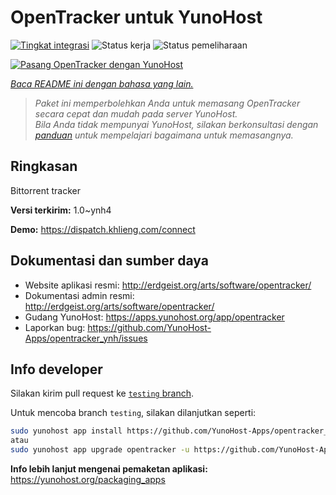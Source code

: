 <!--
N.B.: README ini dibuat secara otomatis oleh <https://github.com/YunoHost/apps/tree/master/tools/readme_generator>
Ini TIDAK boleh diedit dengan tangan.
-->

# OpenTracker untuk YunoHost

[![Tingkat integrasi](https://apps.yunohost.org/badge/integration/opentracker)](https://ci-apps.yunohost.org/ci/apps/opentracker/)
![Status kerja](https://apps.yunohost.org/badge/state/opentracker)
![Status pemeliharaan](https://apps.yunohost.org/badge/maintained/opentracker)

[![Pasang OpenTracker dengan YunoHost](https://install-app.yunohost.org/install-with-yunohost.svg)](https://install-app.yunohost.org/?app=opentracker)

*[Baca README ini dengan bahasa yang lain.](./ALL_README.md)*

> *Paket ini memperbolehkan Anda untuk memasang OpenTracker secara cepat dan mudah pada server YunoHost.*  
> *Bila Anda tidak mempunyai YunoHost, silakan berkonsultasi dengan [panduan](https://yunohost.org/install) untuk mempelajari bagaimana untuk memasangnya.*

## Ringkasan

Bittorrent tracker

**Versi terkirim:** 1.0~ynh4

**Demo:** <https://dispatch.khlieng.com/connect>
## Dokumentasi dan sumber daya

- Website aplikasi resmi: <http://erdgeist.org/arts/software/opentracker/>
- Dokumentasi admin resmi: <http://erdgeist.org/arts/software/opentracker/>
- Gudang YunoHost: <https://apps.yunohost.org/app/opentracker>
- Laporkan bug: <https://github.com/YunoHost-Apps/opentracker_ynh/issues>

## Info developer

Silakan kirim pull request ke [`testing` branch](https://github.com/YunoHost-Apps/opentracker_ynh/tree/testing).

Untuk mencoba branch `testing`, silakan dilanjutkan seperti:

```bash
sudo yunohost app install https://github.com/YunoHost-Apps/opentracker_ynh/tree/testing --debug
atau
sudo yunohost app upgrade opentracker -u https://github.com/YunoHost-Apps/opentracker_ynh/tree/testing --debug
```

**Info lebih lanjut mengenai pemaketan aplikasi:** <https://yunohost.org/packaging_apps>
